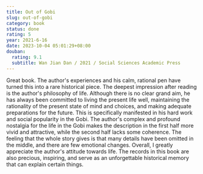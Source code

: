 ```yaml
---
title: Out of Gobi
slug: out-of-gobi
category: book
status: done
rating: 5
year: 2021-6-16
date: 2023-10-04 05:01:29+08:00
douban:
  rating: 9.1
  subtitle: Wan Jian Dan / 2021 / Social Sciences Academic Press
---
```


Great book. The author's experiences and his calm, rational pen have turned this into a rare historical piece. The deepest impression after reading is the author's philosophy of life. Although there is no clear grand aim, he has always been committed to living the present life well, maintaining the rationality of the present state of mind and choices, and making adequate preparations for the future. This is specifically manifested in his hard work and social popularity in the Gobi. The author's complex and profound nostalgia for the life in the Gobi makes the description in the first half more vivid and attractive, while the second half lacks some coherence. The feeling that the whole story gives is that many details have been omitted in the middle, and there are few emotional changes. Overall, I greatly appreciate the author's attitude towards life. The records in this book are also precious, inspiring, and serve as an unforgettable historical memory that can explain certain things.
